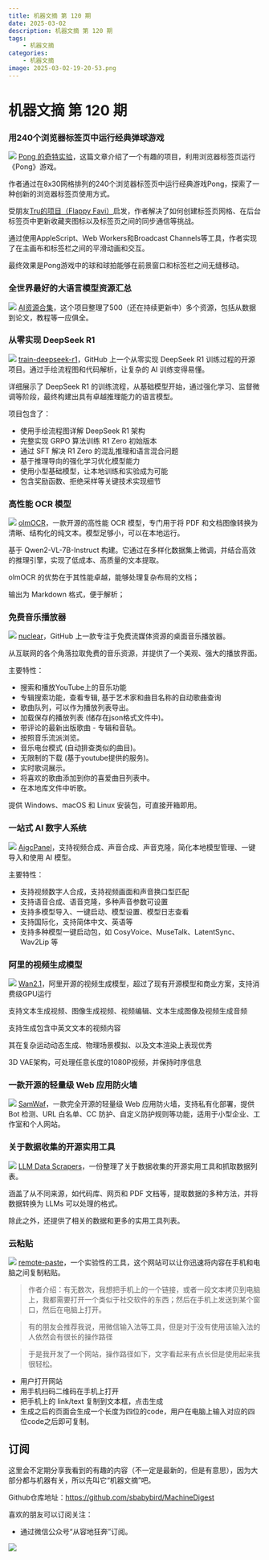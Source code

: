 ```yaml
---
title: 机器文摘 第 120 期
date: 2025-03-02
description: 机器文摘 第 120 期
tags: 
    - 机器文摘
categories: 
    - 机器文摘
image: 2025-03-02-19-20-53.png 
---
```

# 机器文摘 第 120 期

### 用240个浏览器标签页中运行经典弹球游戏
![](2025-03-02-19-14-55.png)
[Pong 的奇特实验](https://eieio.games/blog/running-pong-in-240-browser-tabs)，这篇文章介绍了一个有趣的项目，利用浏览器标签页运行《Pong》游戏。

作者通过在8x30网格排列的240个浏览器标签页中运行经典游戏Pong，探索了一种创新的浏览器标签页使用方式。

受朋友[Tru的项目（Flappy Favi）](https://mewtru.com/flappyfavi)启发，作者解决了如何创建标签页网格、在后台标签页中更新收藏夹图标以及标签页之间的同步通信等挑战。

通过使用AppleScript、Web Workers和Broadcast Channels等工具，作者实现了在主画布和标签栏之间的平滑动画和交互。

最终效果是Pong游戏中的球和球拍能够在前景窗口和标签栏之间无缝移动。

### 全世界最好的大语言模型资源汇总
![](2025-03-02-19-15-46.png)
[AI资源合集](https://github.com/WangRongsheng/awesome-LLM-resourses)，这个项目整理了500（还在持续更新中）多个资源，包括从数据到论文，教程等一应俱全。

### 从零实现 DeepSeek R1
![](2025-03-02-19-16-52.png)
[train-deepseek-r1](https://github.com/FareedKhan-dev/train-deepseek-r1)，GitHub 上一个从零实现 DeepSeek R1 训练过程的开源项目。通过手绘流程图和代码解析，让复杂的 AI 训练变得易懂。

详细展示了 DeepSeek R1 的训练流程，从基础模型开始，通过强化学习、监督微调等阶段，最终构建出具有卓越推理能力的语言模型。

项目包含了：

- 使用手绘流程图详解 DeepSeek R1 架构
- 完整实现 GRPO 算法训练 R1 Zero 初始版本
- 通过 SFT 解决 R1 Zero 的混乱推理和语言混合问题
- 基于推理导向的强化学习优化模型能力
- 使用小型基础模型，让本地训练和实验成为可能
- 包含奖励函数、拒绝采样等关键技术实现细节

### 高性能 OCR 模型
![](2025-03-02-19-17-26.png)
[olmOCR](https://github.com/allenai/olmocr)，一款开源的高性能 OCR 模型，专门用于将 PDF 和文档图像转换为清晰、结构化的纯文本。模型足够小，可以在本地运行。

基于 Qwen2-VL-7B-Instruct 构建。它通过在多样化数据集上微调，并结合高效的推理引擎，实现了低成本、高质量的文本提取。

olmOCR 的优势在于其性能卓越，能够处理复杂布局的文档；

输出为 Markdown 格式，便于解析；

### 免费音乐播放器
![](2025-03-02-19-18-27.png)
[nuclear](https://github.com/nukeop/nuclear)，GitHub 上一款专注于免费流媒体资源的桌面音乐播放器。

从互联网的各个角落拉取免费的音乐资源，并提供了一个美观、强大的播放界面。

主要特性：
- 搜索和播放YouTube上的音乐功能
- 专辑搜索功能，查看专辑, 基于艺术家和曲目名称的自动歌曲查询
- 歌曲队列，可以作为播放列表导出。
- 加载保存的播放列表 (储存在json格式文件中)。
- 带评论的最新出版歌曲 - 专辑和音轨。
- 按照音乐流派浏览。
- 音乐电台模式 (自动排查类似的曲目)。
- 无限制的下载 (基于youtube提供的服务)。
- 实时歌词展示。
- 将喜欢的歌曲添加到你的喜爱曲目列表中。
- 在本地库文件中听歌。

提供 Windows、macOS 和 Linux 安装包，可直接开箱即用。

### 一站式 AI 数字人系统
![](2025-03-02-19-19-22.png)
[AigcPanel](https://github.com/modstart-lib/aigcpanel)，支持视频合成、声音合成、声音克隆，简化本地模型管理、一键导入和使用 AI 模型。

主要特性：
- 支持视频数字人合成，支持视频画面和声音换口型匹配
- 支持语音合成、语音克隆，多种声音参数可设置
- 支持多模型导入、一键启动、模型设置、模型日志查看
- 支持国际化，支持简体中文、英语等
- 支持多种模型一键启动包，如 CosyVoice、MuseTalk、LatentSync、Wav2Lip 等

### 阿里的视频生成模型
![](2025-03-02-19-20-53.png)
[Wan2.1](https://github.com/Wan-Video/Wan2.1)，阿里开源的视频生成模型，超过了现有开源模型和商业方案，支持消费级GPU运行

支持文本生成视频、图像生成视频、视频编辑、文本生成图像及视频生成音频

支持生成包含中英文文本的视频内容

其在复杂运动动态生成、物理场景模拟、以及文本渲染上表现优秀

3D VAE架构，可处理任意长度的1080P视频，并保持时序信息

### 一款开源的轻量级 Web 应用防火墙
![](2025-03-02-19-24-43.png)
[SamWaf](https://github.com/samwafgo/SamWaf)，一款完全开源的轻量级 Web 应用防火墙，支持私有化部署，提供 Bot 检测、URL 白名单、CC 防护、自定义防护规则等功能，适用于小型企业、工作室和个人网站。

### 关于数据收集的开源实用工具
![](2025-03-02-19-25-06.png)
[LLM Data Scrapers](https://github.com/patrickloeber/llm-data-scrapers)，一份整理了关于数据收集的开源实用工具和抓取数据列表。

涵盖了从不同来源，如代码库、网页和 PDF 文档等，提取数据的多种方法，并将数据转换为 LLMs 可以处理的格式。

除此之外，还提供了相关的数据和更多的实用工具列表。

### 云粘贴
![](2025-03-02-19-25-44.png)
[remote-paste](https://toolsonline.app/remote-paste)，一个实验性的工具，这个网站可以让你迅速将内容在手机和电脑之间复制粘贴。

> 作者介绍：有无数次，我想把手机上的一个链接，或者一段文本拷贝到电脑上，我都需要打开一个类似于社交软件的东西；然后在手机上发送到某个窗口，然后在电脑上打开。

> 有的朋友会推荐我说，用微信输入法等工具，但是对于没有使用该输入法的人依然会有很长的操作路径

> 于是我开发了一个网站，操作路径如下，文字看起来有点长但是使用起来我很轻松。

- 用户打开网站
- 用手机扫码二维码在手机上打开
- 把手机上的 link/text 复制到文本框，点击生成
- 生成之后的页面会生成一个长度为四位的code，用户在电脑上输入对应的四位code之后即可复制。

## 订阅
这里会不定期分享我看到的有趣的内容（不一定是最新的，但是有意思），因为大部分都与机器有关，所以先叫它“机器文摘”吧。

Github仓库地址：https://github.com/sbabybird/MachineDigest

喜欢的朋友可以订阅关注：

- 通过微信公众号“从容地狂奔”订阅。

![](../weixin.jpg)